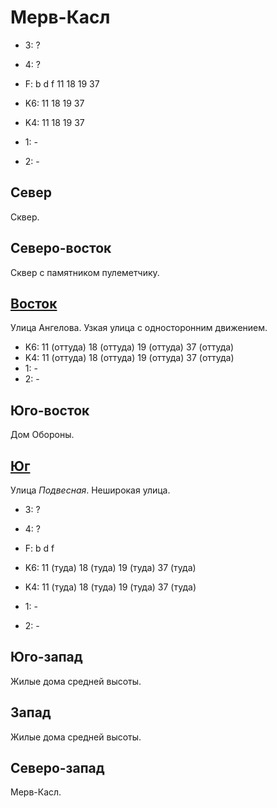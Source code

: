 # Мерв-Касл

* 3:    ?
* 4:    ?
* F:    b   d   f
        11  18  19  37

* K6:   11  18  19  37
* K4:   11  18  19  37
* 1:    -
* 2:    -

## Север

Сквер.

## Северо-восток

Сквер с памятником пулеметчику.

## [Восток](./590045.md)

Улица Ангелова.
Узкая улица с односторонним движением.

* K6:   11 (оттуда) 18 (оттуда) 19 (оттуда) 37 (оттуда)
* K4:   11 (оттуда) 18 (оттуда) 19 (оттуда) 37 (оттуда)
* 1:    -
* 2:    -

## Юго-восток

Дом Обороны.

## [Юг](./10585050.md)

Улица *Подвесная*.
Неширокая улица.

* 3:    ?
* 4:    ?
* F:    b   d   f

* K6:   11 (туда)   18 (туда)   19 (туда)   37 (туда)
* K4:   11 (туда)   18 (туда)   19 (туда)   37 (туда)
* 1:    -
* 2:    -

## Юго-запад

Жилые дома средней высоты.

## Запад

Жилые дома средней высоты.

## Северо-запад

Мерв-Касл.

